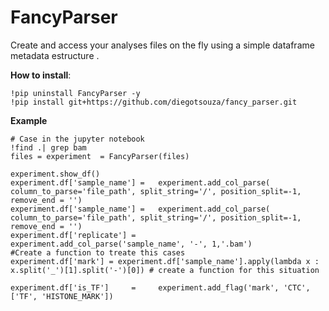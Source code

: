 # FancyParser
Create and access your analyses files on the fly using a simple dataframe metadata estructure .  

__How to install__:  
```
!pip uninstall FancyParser -y
!pip install git+https://github.com/diegotsouza/fancy_parser.git

```



__Example__  


```python3
# Case in the jupyter notebook
!find .| grep bam  
files = experiment  = FancyParser(files)

experiment.show_df()
experiment.df['sample_name'] =   experiment.add_col_parse( column_to_parse='file_path', split_string='/', position_split=-1, remove_end = '')
experiment.df['sample_name'] =   experiment.add_col_parse( column_to_parse='file_path', split_string='/', position_split=-1, remove_end = '')
experiment.df['replicate'] =     experiment.add_col_parse('sample_name', '-', 1,'.bam')
#Create a function to treate this cases
experiment.df['mark'] = experiment.df['sample_name'].apply(lambda x : x.split('_')[1].split('-')[0]) # create a function for this situation

experiment.df['is_TF']     =     experiment.add_flag('mark', 'CTC', ['TF', 'HISTONE_MARK'])


```
